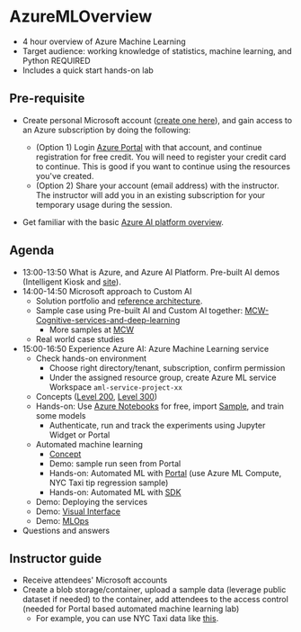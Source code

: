 # AzureMLOverview
- 4 hour overview of Azure Machine Learning
- Target audience: working knowledge of statistics, machine learning, and Python REQUIRED
- Includes a quick start hands-on lab

## Pre-requisite
- Create personal Microsoft account ([create one here](https://outlook.live.com/owa/?nlp=1&signup=1)), and gain access to an Azure subscription by doing the following:
    - (Option 1) Login [Azure Portal](https://portal.azure.com/) with that account, and continue registration for free credit. You will need to register your credit card to continue. This is good if you want to continue using the resources you've created.
    - (Option 2) Share your account (email address) with the instructor. The instructor will add you in an existing subscription for your temporary usage during the session.

- Get familiar with the basic [Azure AI platform overview](https://azure.microsoft.com/en-us/overview/ai-platform/).

## Agenda
- 13:00-13:50 What is Azure, and Azure AI Platform. Pre-built AI demos (Intelligent Kiosk and [site](https://azure.microsoft.com/en-us/services/cognitive-services/)).
- 14:00-14:50 Microsoft approach to Custom AI
    - Solution portfolio and [reference architecture](https://github.com/dem108/AMLWorkshop-IotEdge-DevOps/blob/master/doc/decks/Microsoft%20AI%20Architecture%20one-slider-EN-v20190513.pdf).
    - Sample case using Pre-built AI and Custom AI together: [MCW-Cognitive-services-and-deep-learning](https://github.com/microsoft/MCW-Cognitive-services-and-deep-learning)
      - More samples at [MCW](https://microsoftcloudworkshop.com/)
    - Real world case studies
- 15:00-16:50 Experience Azure AI: Azure Machine Learning service
    - Check hands-on environment
      - Choose right directory/tenant, subscription, confirm permission
      - Under the assigned resource group, create Azure ML service Workspace `aml-service-project-xx`
    - Concepts ([Level 200](https://github.com/dem108/AzureMLOverview/blob/master/doc/decks/Azure%20Machine%20Learning%20service%20-%20L200%20v20181205.pdf), [Level 300](https://github.com/dem108/AzureMLOverview/blob/master/doc/decks/Azure%20Machine%20Learning%20service%20-%20L300%20v20181205.pdf))
    - Hands-on: Use [Azure Notebooks](https://notebooks.azure.com/) for free, import [Sample](https://github.com/Azure/MachineLearningNotebooks/), and train some models
        - Authenticate, run and track the experiments using Jupyter Widget or Portal
    - Automated machine learning
        - [Concept](https://docs.microsoft.com/en-us/azure/machine-learning/service/concept-automated-ml)
        - Demo: sample run seen from Portal
        - Hands-on: Automated ML with [Portal](https://docs.microsoft.com/en-us/azure/machine-learning/service/how-to-create-portal-experiments) (use Azure ML Compute, NYC Taxi tip regression sample)
        - Hands-on: Automated ML with [SDK](https://docs.microsoft.com/en-us/azure/machine-learning/service/how-to-configure-auto-train)
    - Demo: Deploying the services
    - Demo: [Visual Interface](https://docs.microsoft.com/en-us/azure/machine-learning/service/ui-tutorial-automobile-price-train-score)
    - Demo: [MLOps](https://docs.microsoft.com/en-us/azure/machine-learning/service/concept-model-management-and-deployment)
- Questions and answers

## Instructor guide
- Receive attendees' Microsoft accounts
- Create a blob storage/container, upload a sample data (leverage public dataset if needed) to the container, add attendees to the access control (needed for Portal based automated machine learning lab)
    - For example, you can use NYC Taxi data like [this](https://docs.microsoft.com/en-us/azure/open-datasets/tutorial-opendatasets-automl).


